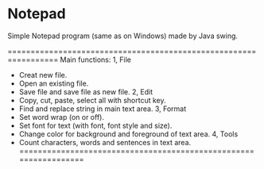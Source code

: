 # Notepad
Simple Notepad program (same as on Windows) made by Java swing.

=================================================================
Main functions:
1, File
  - Creat new file.
  - Open an existing file.
  - Save file and save file as new file.
2, Edit
  - Copy, cut, paste, select all with shortcut key.
  - Find and replace string in main text area.
3, Format
  - Set word wrap (on or off).
  - Set font for text (with font, font style and size).
  - Change color for background and foreground of text area.
4, Tools
  - Count characters, words and sentences in text area.
  =================================================================
